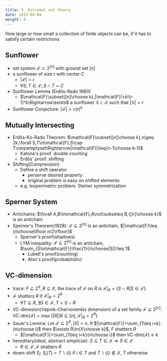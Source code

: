 ```yaml
---
title: 9. Extremal set theory
date: 2019-09-04
weight: 9
---
```


How large or how small a collection of finite objects can be, if it has to satisfy certain restrictions

## Sunflower

* set system $\mathcal{F}\subset 2^{[n]}$ with ground set $[n]$
* a sunflower of size $r$ with center $C$
  * $|\mathcal{F}|=r$
  * $\forall S,T\in\mathcal{F},S\cap T=C$
* Sunflower Lemma (Erdős-Rado 1960)
  * $\mathcal{F}\subset{[n]\choose k},|\mathcal{F}|>k!(r-1)^k\Rightarrow\exists$ a sunflower $\mathcal{G}\subset\mathcal{F}$ such that $|\mathcal{G}|=r$
* Sunflower Conjecture: $|\mathcal{F}|>c(r)^k$

## Mutually Intersecting

* Erdős-Ko-Rado Theorem: $\mathcal{F}\subset{[n]\choose k},n\geq 2k,\forall S,T\in\mathcal{F},S\cap T\neq\emptyset\Rightarrow|\mathcal{F}|\leq{n-1\choose k-1}$
  * Katona's proof: double counting
  * Erdős' proof: shifting
* Shifting(Compression)
  * Define a shift operator
    * perserve desired property
    * original problem is easy on shifted elements
  * e.g. Isoperimetric problem: Steiner symmetrization
  
## Sperner System

* Antichains: $\forall A,B\in\mathcal{F},A\not\subseteq B,{[n]\choose k}$ is an antichain
* Sperner's Theorem(1928): $\mathcal{F}\subseteq 2^{[n]}$ is an antichain, $|\mathcal{F}\leq {n\choose\lfloor n/2\rfloor}$
  * Sperner's proof(shadows)
  * LYM inequality: $\mathcal{F}\subseteq 2^{[n]}$ is an antichain, $\sum_{S\in\mathcal{F}}\frac{1}{n\choose|S|}\leq 1$
    * Lubell's proof(counting)
    * Alon's proof(probabilistic)

## VC-dimension

* trace: $F\subseteq 2^X,R\subseteq X$, the trace of $\mathcal{F}$ on $R$ is $\mathcal{F}|_R=\{S\cap R|S\in \mathcal{F}\}$
* $\mathcal{F}$ shatters $R$ if $\mathcal{F}|_R=2^R$
  * $\forall T\subseteq R,\exists S\in\mathcal{F},T=S\cap R$
* VC-dimesion(Vapnik–Chervonenkis dimension) of a set family $\mathcal{F}\subseteq 2^{[n]}$: $\text{VC-dim}(\mathcal{F})=\max\{|R||R\subseteq [n],\mathcal{F}|_R=2^R\}$
* Sauer's Lemma: Let $\mathcal{F}\subseteq 2^X,|X|=n$. If $|\mathcal{F}|>\sum_{1\leq i<k}{n\choose i}$ then $\exists R\in{X\choose k}$, $F$ shatters $R$
  * $|\mathcal{F}|>\sum_{1\leq i<k}{n\choose i}$ then $\text{VC-dim}(\mathcal{F})\geq k$
* hereditary(ideal, abstract simplicial): $S\subseteq T\in\mathcal{F}\Rightarrow S\in\mathcal{F}$
  * $R\in\mathcal{F},\mathcal{F}$ shatters $R$
* down-shift $S_i$: $S_i(T)=T\backslash\{i\}$ if $i\in T$ and $T\backslash\{i\}\not\in\mathcal{F}$, $T$ otherwise
